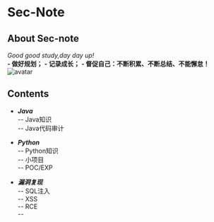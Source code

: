 # Sec-Note

## **About Sec-note**
*Good good study,day day up!<br>*
**- 做好规划；**
**- 记录成长；**
**- 督促自己：不断积累、不断总结、不能懈怠！**<br>
![avatar](http://img11.360buyimg.com/n1/jfs/t22096/92/1280095121/218636/25707f52/5b232989N5835a513.jpg)<br>
## **Contents**
- ***Java***<br>
-- Java知识<br/>
-- Java代码审计<br/>

- ***Python***<br/>
-- Python知识<br/>
-- 小项目<br/>
-- POC/EXP<br/>

- ***漏洞复现***<br/>
-- SQL注入<br/>
-- XSS<br/>
-- RCE<br/>
--
